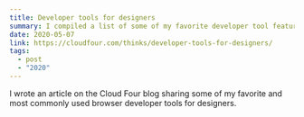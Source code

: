 ```yaml
---
title: Developer tools for designers
summary: I compiled a list of some of my favorite developer tool features useful for designing and prototyping in the browser. 
date: 2020-05-07
link: https://cloudfour.com/thinks/developer-tools-for-designers/
tags:
  - post
  - "2020"
---
```


I wrote an article on the Cloud Four blog sharing some of my favorite and most commonly used browser developer tools for designers.